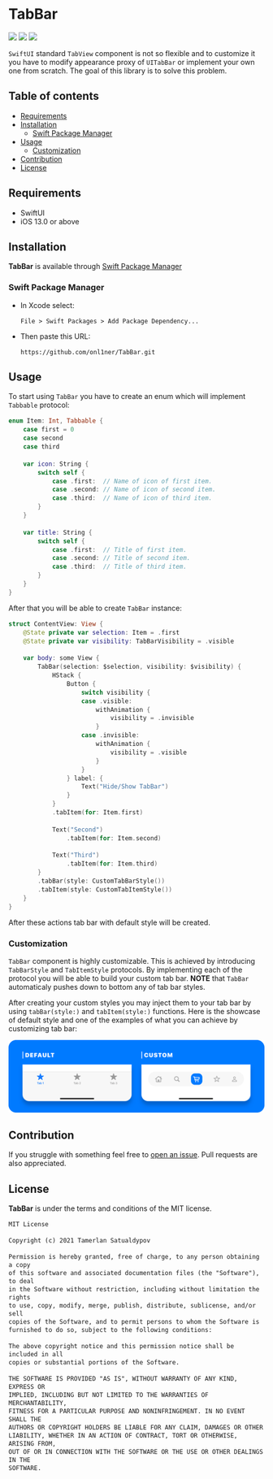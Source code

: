 # TabBar

![](https://img.shields.io/badge/platform-iOS-lightgrey)
![](https://img.shields.io/badge/iOS-13.0%2B-blue)
![](https://img.shields.io/badge/Swift-5-orange?logo=Swift&logoColor=white)

`SwiftUI` standard `TabView` component is not so flexible and to customize it you have to modify appearance proxy of `UITabBar` or implement your own one from scratch. The goal of this library is to solve this problem.

## Table of contents

* [Requirements](#requirements)
* [Installation](#installation)
    * [Swift Package Manager](#swift-package-manager)
* [Usage](#usage)
    * [Customization](#customization)
* [Contribution](#contribution)
* [License](#license)

## Requirements

- SwiftUI
- iOS 13.0 or above

## Installation

**TabBar** is available through [Swift Package Manager](https://github.com/apple/swift-package-manager)

### Swift Package Manager
- In Xcode select: 

  ```
  File > Swift Packages > Add Package Dependency...
  ```
  
- Then paste this URL: 

  ```
  https://github.com/onl1ner/TabBar.git
  ```
  
## Usage

To start using `TabBar` you have to create an enum which will implement `Tabbable` protocol:

```swift
enum Item: Int, Tabbable {
    case first = 0
    case second
    case third
    
    var icon: String {
        switch self {
            case .first:  // Name of icon of first item.
            case .second: // Name of icon of second item.
            case .third:  // Name of icon of third item.
        }
    }
    
    var title: String {
        switch self {
            case .first:  // Title of first item.
            case .second: // Title of second item.
            case .third:  // Title of third item.
        }
    }
}
```

After that you will be able to create `TabBar` instance:

```swift
struct ContentView: View {
    @State private var selection: Item = .first
    @State private var visibility: TabBarVisibility = .visible

    var body: some View {
        TabBar(selection: $selection, visibility: $visibility) {
            HStack {
                Button {
                    switch visibility {
                    case .visible:
                        withAnimation {
                            visibility = .invisible
                        }
                    case .invisible:
                        withAnimation {
                            visibility = .visible
                        }
                    }
                } label: {
                    Text("Hide/Show TabBar")
                }
            }
            .tabItem(for: Item.first)
            
            Text("Second")
                .tabItem(for: Item.second)
            
            Text("Third")
                .tabItem(for: Item.third)
        }
        .tabBar(style: CustomTabBarStyle())
        .tabItem(style: CustomTabItemStyle())
    }
}
```

After these actions tab bar with default style will be created.

### Customization

`TabBar` component is highly customizable. This is achieved by introducing `TabBarStyle` and `TabItemStyle` protocols. By implementing each of the protocol you will be able to build your custom tab bar. **NOTE** that `TabBar` automaticaly pushes down to bottom any of tab bar styles.

After creating your custom styles you may inject them to your tab bar by using `tabBar(style:)` and `tabItem(style:)` functions. Here is the showcase of default style and one of the examples of what you can achieve by customizing tab bar:

![](https://github.com/onl1ner/onl1ner/blob/master/Resources/TabBar/Showcase.png?raw=true)

## Contribution

If you struggle with something feel free to [open an issue](https://github.com/onl1ner/TabBar/issues/new). Pull requests are also appreciated.

## License

**TabBar** is under the terms and conditions of the MIT license.

```
MIT License

Copyright (c) 2021 Tamerlan Satualdypov

Permission is hereby granted, free of charge, to any person obtaining a copy
of this software and associated documentation files (the "Software"), to deal
in the Software without restriction, including without limitation the rights
to use, copy, modify, merge, publish, distribute, sublicense, and/or sell
copies of the Software, and to permit persons to whom the Software is
furnished to do so, subject to the following conditions:

The above copyright notice and this permission notice shall be included in all
copies or substantial portions of the Software.

THE SOFTWARE IS PROVIDED "AS IS", WITHOUT WARRANTY OF ANY KIND, EXPRESS OR
IMPLIED, INCLUDING BUT NOT LIMITED TO THE WARRANTIES OF MERCHANTABILITY,
FITNESS FOR A PARTICULAR PURPOSE AND NONINFRINGEMENT. IN NO EVENT SHALL THE
AUTHORS OR COPYRIGHT HOLDERS BE LIABLE FOR ANY CLAIM, DAMAGES OR OTHER
LIABILITY, WHETHER IN AN ACTION OF CONTRACT, TORT OR OTHERWISE, ARISING FROM,
OUT OF OR IN CONNECTION WITH THE SOFTWARE OR THE USE OR OTHER DEALINGS IN THE
SOFTWARE.
```


